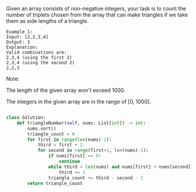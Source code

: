 Given an array consists of non-negative integers, your task is to count the number of triplets chosen from the array that can make triangles if we take them as side lengths of a triangle.
```
Example 1:
Input: [2,2,3,4]
Output: 3
Explanation:
Valid combinations are: 
2,3,4 (using the first 2)
2,3,4 (using the second 2)
2,2,3
```
Note:

The length of the given array won't exceed 1000.

The integers in the given array are in the range of [0, 1000].

```python

class Solution:
    def triangleNumber(self, nums: List[int]) -> int:
        nums.sort()
        triangle_count = 0
        for first in range(len(nums)-2):
            third = first + 2
            for second in range(first+1, len(nums)-1):
                if nums[first] == 0:
                    continue
                while third < len(nums) and nums[first] + nums[second] > nums[third]:
                    third += 1
                triangle_count += third - second - 1 
        return triangle_count



```
